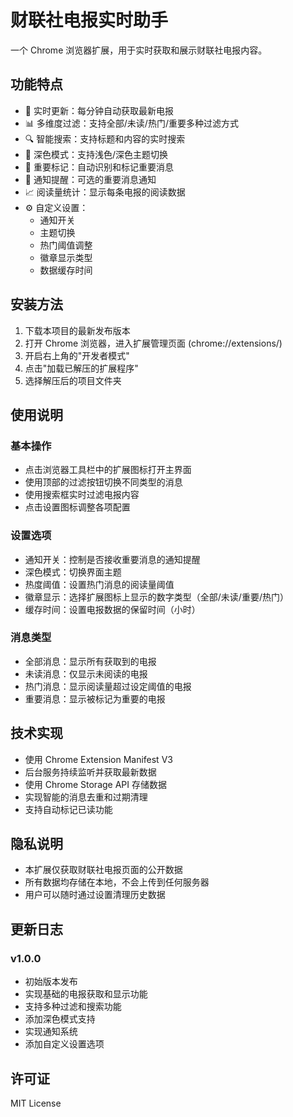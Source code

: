 # 财联社电报实时助手

一个 Chrome 浏览器扩展，用于实时获取和展示财联社电报内容。

## 功能特点

- 🔄 实时更新：每分钟自动获取最新电报
- 📊 多维度过滤：支持全部/未读/热门/重要多种过滤方式
- 🔍 智能搜索：支持标题和内容的实时搜索
- 🌙 深色模式：支持浅色/深色主题切换
- 📌 重要标记：自动识别和标记重要消息
- 🔔 通知提醒：可选的重要消息通知
- 📈 阅读量统计：显示每条电报的阅读数据
- ⚙️ 自定义设置：
  - 通知开关
  - 主题切换
  - 热门阈值调整
  - 徽章显示类型
  - 数据缓存时间

## 安装方法

1. 下载本项目的最新发布版本
2. 打开 Chrome 浏览器，进入扩展管理页面 (chrome://extensions/)
3. 开启右上角的"开发者模式"
4. 点击"加载已解压的扩展程序"
5. 选择解压后的项目文件夹

## 使用说明

### 基本操作

- 点击浏览器工具栏中的扩展图标打开主界面
- 使用顶部的过滤按钮切换不同类型的消息
- 使用搜索框实时过滤电报内容
- 点击设置图标调整各项配置

### 设置选项

- 通知开关：控制是否接收重要消息的通知提醒
- 深色模式：切换界面主题
- 热度阈值：设置热门消息的阅读量阈值
- 徽章显示：选择扩展图标上显示的数字类型（全部/未读/重要/热门）
- 缓存时间：设置电报数据的保留时间（小时）

### 消息类型

- 全部消息：显示所有获取到的电报
- 未读消息：仅显示未阅读的电报
- 热门消息：显示阅读量超过设定阈值的电报
- 重要消息：显示被标记为重要的电报

## 技术实现

- 使用 Chrome Extension Manifest V3
- 后台服务持续监听并获取最新数据
- 使用 Chrome Storage API 存储数据
- 实现智能的消息去重和过期清理
- 支持自动标记已读功能

## 隐私说明

- 本扩展仅获取财联社电报页面的公开数据
- 所有数据均存储在本地，不会上传到任何服务器
- 用户可以随时通过设置清理历史数据

## 更新日志

### v1.0.0
- 初始版本发布
- 实现基础的电报获取和显示功能
- 支持多种过滤和搜索功能
- 添加深色模式支持
- 实现通知系统
- 添加自定义设置选项

## 许可证

MIT License 